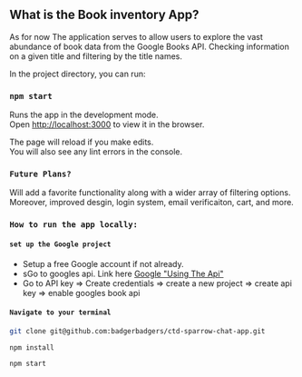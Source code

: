 ## What is the Book inventory App?
As for now The application serves to allow users to explore the vast abundance of book data from the Google Books API. Checking information on a given title and filtering by the title names.

In the project directory, you can run:

### `npm start`

Runs the app in the development mode.<br />
Open [http://localhost:3000](http://localhost:3000) to view it in the browser.

The page will reload if you make edits.<br />
You will also see any lint errors in the console.

### `Future Plans?`

Will add a favorite functionality along with a wider array of filtering options. Moreover, improved desgin, login system, email verificaiton, cart, and more.

### `How to run the app locally:`

#### `set up the Google project`
- Setup a free Google account if not already.
- sGo to googles api. Link here [Google "Using The Api"](https://developers.google.com/books/docs/v1/using)
- Go to API key => Create credentials => create a new project => create api key => enable googles book api 

#### `Navigate to your terminal`
```bash
git clone git@github.com:badgerbadgers/ctd-sparrow-chat-app.git

npm install

npm start
```
